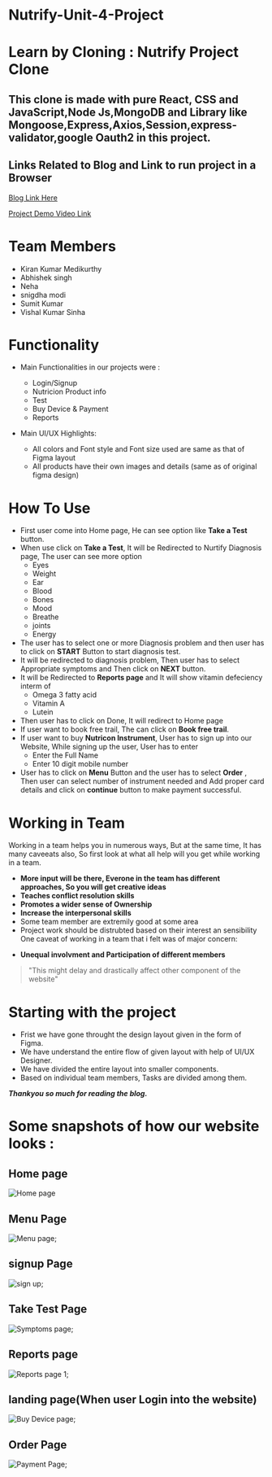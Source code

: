 # Nutrify-Unit-4-Project

# Learn by Cloning : Nutrify Project Clone

## This clone is made with pure React, CSS and JavaScript,Node Js,MongoDB and Library like Mongoose,Express,Axios,Session,express-validator,google Oauth2 in this project.

## Links Related to Blog and Link to run project  in a Browser

[Blog Link Here](#)

[Project Demo Video Link](#)

# Team Members

   * Kiran Kumar Medikurthy
   * Abhishek singh
   * Neha
   * snigdha modi
   * Sumit Kumar
   * Vishal Kumar Sinha

# Functionality

* Main Functionalities in our projects were :
    * Login/Signup
    * Nutricion Product info
    * Test
    * Buy Device & Payment
    * Reports
     
     
 * Main UI/UX Highlights:
      * All colors and Font style and Font size  used are same as that of Figma layout 
      * All products have their own images and details (same as of original figma design)
         
# How To Use

* First user come into Home page, He can see option like **Take a Test** button.
* When use click on **Take a Test**, It will be Redirected to Nurtify Diagnosis page, The user can see more option
    * Eyes
    * Weight
    * Ear
    * Blood
    * Bones
    * Mood
    * Breathe
    * joints
    * Energy
* The user has to select one or more Diagnosis problem and then user has to click on **START** Button to start diagnosis test.
* It will be redirected to diagnosis problem, Then user has to select Appropriate symptoms and Then click on **NEXT** button.
* It will be Redirected to **Reports page** and It will show vitamin defeciency interm of 
    * Omega 3 fatty acid
    * Vitamin A
    * Lutein
* Then user has to click on Done, It will redirect to Home page
* If user want to book free trail, The can  click on **Book free trail**.
* If user want to buy **Nutricon Instrument**, User has to sign up into our Website, While signing up the user, User has to enter
    * Enter the Full Name
    * Enter 10 digit mobile number
* User has to click on **Menu** Button and the user has to select **Order** , Then user can select number of instrument needed and Add proper card details and click on **continue** button to make payment successful.

# Working in Team

Working in a team helps you in numerous ways, But at the same time, It has many caveeats also, So first look at what all help will you get while working in a team.

- **More input will be there, Everone in the team has different approaches, So you will get creative ideas**
- **Teaches conflict resolution skills**
- **Promotes a wider sense of Ownership**
- **Increase the interpersonal skills**
- Some team member are extremily good at some area
- Project work should be distrubted based on their interest an sensibility
One caveat of working in a team that i felt was of major concern:
* **Unequal involvment and Participation of different members**
>"This might delay and drastically affect other component of the website"
# Starting with the project

- Frist we have gone throught the design layout given in the form of Figma.
- We have understand the entire flow of given layout with help of UI/UX Designer.
- We have divided the entire layout into smaller components.
- Based on individual team members, Tasks are divided among them. 


***Thankyou so much for reading the blog.***




# Some snapshots of how our website looks : 

## Home page
![Home page](https://github.com/kirankumar-medikurthy/Nutrify-Unit-4-Project-/blob/main/nutrify_project_client/public/Nutrify_project_images/Home.png?raw=true)

## Menu  Page
![Menu page](https://github.com/kirankumar-medikurthy/Nutrify-Unit-4-Project-/blob/main/nutrify_project_client/public/Nutrify_project_images/Menu.png?raw=true);

## signup Page
![sign up](https://github.com/kirankumar-medikurthy/Nutrify-Unit-4-Project-/blob/main/nutrify_project_client/public/Nutrify_project_images/signin.png?raw=true);

## Take Test Page
![Symptoms page](https://github.com/kirankumar-medikurthy/Nutrify-Unit-4-Project-/blob/main/nutrify_project_client/public/Nutrify_project_images/Test.png?raw=true);

## Reports page
![Reports page 1](https://github.com/kirankumar-medikurthy/Nutrify-Unit-4-Project-/blob/main/nutrify_project_client/public/Nutrify_project_images/Reports.png?raw=true);

## landing page(When user Login into the website)
![Buy Device page](https://github.com/kirankumar-medikurthy/Nutrify-Unit-4-Project-/blob/main/nutrify_project_client/public/Nutrify_project_images/product.png?raw=true);

## Order Page
![Payment Page](https://github.com/kirankumar-medikurthy/Nutrify-Unit-4-Project-/blob/main/nutrify_project_client/public/Nutrify_project_images/payment.png?raw=true);



  
